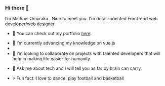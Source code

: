 ### Hi there 👋

 I’m Michael Omoraka . Nice to meet you.
I'm detail-oriented Front-end web developer/web designer.

- 🔭 You can check out my portfolio [_here_](https://michaelomoraka.netlify.app). 
<!-- **brainbox15/brainbox15** is a ✨ _special_ ✨ repository because its `README.md` (this file) appears on your GitHub profile.
 -->
<!-- Here are some ideas to get you started:
 -->
<!-- - 🔭 I’m currently working on ... -->
- 🌱 I’m currently advancing my knowledge on vue.js
- 
- 👯 I’m looking to collaborate on projects with talented developers that will help in making life easier for humanity. 
<!-- - 🤔 I’m looking for help with ... -->

- 💬 Ask me about tech and i will tell you as far by brain can carry.
<!-- - 📫 How to reach me: ... -->
<!-- - 😄 Pronouns: ... -->

- ⚡ Fun fact: I love to dance. play football and basketball

